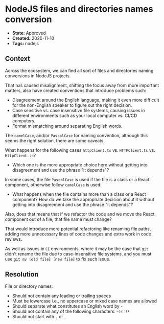 # NodeJS files and directories names conversion

* **State:** Approved
* **Created:** 2020-11-10
* **Tags:** nodejs

## Context

Across the ecosystem, we can find all sort of files and directories naming
conversions in NodeJS projects.

That has caused misalignment, shifting the focus away from more important
matters, also have created conventions that introduce problems such:

* Disagreement around the English language, making it even more difficult for the
  non-English speaker to figure out the right decision.
* Case sensitive vs. case insensitive file systems, causing issues in different
  environments such as your local computer vs. CI/CD computers.
* Format mismatching around separating English words.

The `camelCase`, and/or `PascalCase` for naming convention, although this seems
the right solution, there are some caveats.

What happens for the following cases `httpClient.ts` vs. `HTTPClient.ts` vs.
`HttpClient.ts`?

* Which one is the more appropriate choice here without getting into
  disagreement and use the phrase "it depends"?

In some cases, the file `PascalCase` is used if the file is a class or
a React component, otherwise follow `camelCase` is used.

* What happens when the file contains more than a class or a React component? How
  do we take the appropriate decision about it without getting into
  disagreement and use the phrase "it depends"?

Also, does that means that if we refactor the code and we move the React
component out of a file, that file name must change?

That would introduce more potential refactoring like renaming file paths,
adding more unnecessary lines of code changes and extra work in code reviews.

As well as issues in `CI` environments, where it may be the case that `git`
didn't rename the file due to case-insensitive file systems, and you must use
`git mv [old file] [new file]` to fix such issue.

## Resolution

File or directory names:

* Should not contain any leading or trailing spaces
* Must be lowercase i.e., no uppercase or mixed case names are allowed
* Should separate what constitutes an English word by `-`
* Should not contain any of the following characters: `~)('!*`
* Should not start with `.` or `_`
